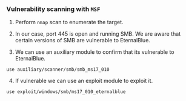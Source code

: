 
### Vulnerability scanning with `MSF`

1. Perform `nmap` scan to enumerate the target.

2. In our case, port 445 is open and running SMB. We are aware that certain versions of SMB are vulnerable to EternalBlue. 

3. We can use an auxiliary module to confirm that its vulnerable to EternalBlue.
```
use auxiliary/scanner/smb/smb_ms17_010
```

4. If vulnerable we can use an exploit module to exploit it.
```
use exploit/windows/smb/ms17_010_eternalblue
```